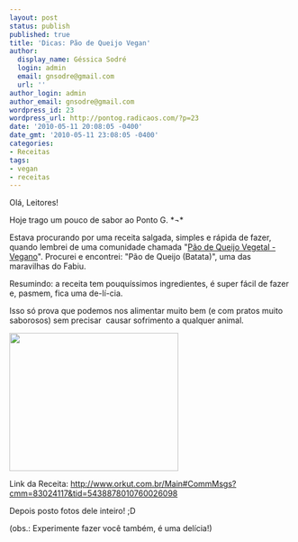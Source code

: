 ```yaml
---
layout: post
status: publish
published: true
title: 'Dicas: Pão de Queijo Vegan'
author:
  display_name: Géssica Sodré
  login: admin
  email: gnsodre@gmail.com
  url: ''
author_login: admin
author_email: gnsodre@gmail.com
wordpress_id: 23
wordpress_url: http://pontog.radicaos.com/?p=23
date: '2010-05-11 20:08:05 -0400'
date_gmt: '2010-05-11 23:08:05 -0400'
categories:
- Receitas
tags:
- vegan
- receitas
---
```

<p>Olá, Leitores!</p>
<p>Hoje trago um pouco de sabor ao Ponto G. *¬*</p>
<p>Estava procurando por uma receita salgada, simples e rápida de fazer, quando lembrei de uma comunidade chamada "<a title="Pão de Queijo Vegetal - Vegano" href="http://www.orkut.com.br/Main#Community?cmm=83024117" target="_blank">Pão de Queijo Vegetal - Vegano</a>". Procurei e encontrei: "Pão de Queijo (Batata)", uma das maravilhas do Fabiu.</p>
<p>Resumindo: a receita tem pouquíssimos ingredientes, é super fácil de fazer e, pasmem, fica uma de-lí-cia.</p>
<p>Isso só prova que podemos nos alimentar muito bem (e com pratos muito saborosos) sem precisar  causar sofrimento a qualquer animal.</p>
<p><a href="http://pontog.radicaos.com/wp-content/uploads/2010/05/DSC04475.jpg"><img class="aligncenter size-medium wp-image-25" title="Pão de Queijo" src="http://pontog.radicaos.com/wp-content/uploads/2010/05/DSC04475-300x245.jpg" alt="" width="300" height="245" /></a></p>
<p>Link da Receita: <a title="Pão de Queijo Vegano" href="http://www.orkut.com.br/Main#CommMsgs?cmm=83024117&amp;tid=5438878010760026098" target="_blank">http://www.orkut.com.br/Main#CommMsgs?cmm=83024117&amp;tid=5438878010760026098</a></p>
<p>Depois posto fotos dele inteiro! ;D</p>
<p>(obs.: Experimente fazer você também, é uma delícia!)</p>
